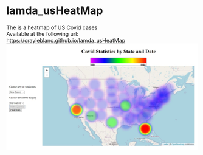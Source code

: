 # lamda_usHeatMap
The is a heatmap of US Covid cases<br/>
Available at the following url: https://crayleblanc.github.io/lamda_usHeatMap
![Alt text](./sample_heat_map.JPG?raw=true)
